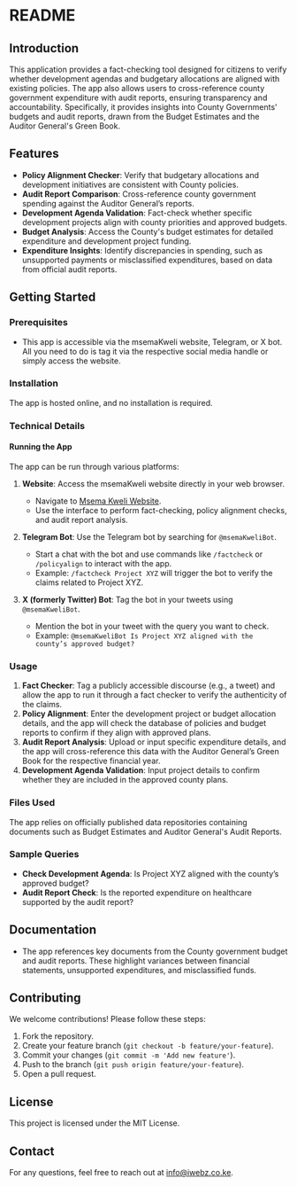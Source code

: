 # README

## Introduction
This application provides a fact-checking tool designed for citizens to verify whether development agendas and budgetary allocations are aligned with existing policies. The app also allows users to cross-reference county government expenditure with audit reports, ensuring transparency and accountability. Specifically, it provides insights into County Governments' budgets and audit reports, drawn from the Budget Estimates and the Auditor General's Green Book.

## Features
- **Policy Alignment Checker**: Verify that budgetary allocations and development initiatives are consistent with County policies.
- **Audit Report Comparison**: Cross-reference county government spending against the Auditor General’s reports.
- **Development Agenda Validation**: Fact-check whether specific development projects align with county priorities and approved budgets.
- **Budget Analysis**: Access the County's budget estimates for detailed expenditure and development project funding.
- **Expenditure Insights**: Identify discrepancies in spending, such as unsupported payments or misclassified expenditures, based on data from official audit reports.

## Getting Started

### Prerequisites
- This app is accessible via the msemaKweli website, Telegram, or X bot. All you need to do is tag it via the respective social media handle or simply access the website.

### Installation
The app is hosted online, and no installation is required.

### Technical Details

#### Running the App
The app can be run through various platforms:

1. **Website**: Access the msemaKweli website directly in your web browser.
   - Navigate to [Msema Kweli Website](https://msema-kweli.vercel.app/).
   - Use the interface to perform fact-checking, policy alignment checks, and audit report analysis.

2. **Telegram Bot**: Use the Telegram bot by searching for `@msemaKweliBot`.
   - Start a chat with the bot and use commands like `/factcheck` or `/policyalign` to interact with the app.
   - Example: `/factcheck Project XYZ` will trigger the bot to verify the claims related to Project XYZ.

3. **X (formerly Twitter) Bot**: Tag the bot in your tweets using `@msemaKweliBot`.
   - Mention the bot in your tweet with the query you want to check.
   - Example: `@msemaKweliBot Is Project XYZ aligned with the county’s approved budget?`

### Usage
1. **Fact Checker**: Tag a publicly accessible discourse (e.g., a tweet) and allow the app to run it through a fact checker to verify the authenticity of the claims.
2. **Policy Alignment**: Enter the development project or budget allocation details, and the app will check the database of policies and budget reports to confirm if they align with approved plans.
3. **Audit Report Analysis**: Upload or input specific expenditure details, and the app will cross-reference this data with the Auditor General’s Green Book for the respective financial year.
4. **Development Agenda Validation**: Input project details to confirm whether they are included in the approved county plans.

### Files Used
The app relies on officially published data repositories containing documents such as Budget Estimates and Auditor General's Audit Reports.

### Sample Queries
- **Check Development Agenda**: Is Project XYZ aligned with the county’s approved budget?
- **Audit Report Check**: Is the reported expenditure on healthcare supported by the audit report?

## Documentation
- The app references key documents from the County government budget and audit reports. These highlight variances between financial statements, unsupported expenditures, and misclassified funds.

## Contributing
We welcome contributions! Please follow these steps:
1. Fork the repository.
2. Create your feature branch (`git checkout -b feature/your-feature`).
3. Commit your changes (`git commit -m 'Add new feature'`).
4. Push to the branch (`git push origin feature/your-feature`).
5. Open a pull request.

## License
This project is licensed under the MIT License.

## Contact
For any questions, feel free to reach out at [info@iwebz.co.ke](mailto:info@iwebz.co.ke).